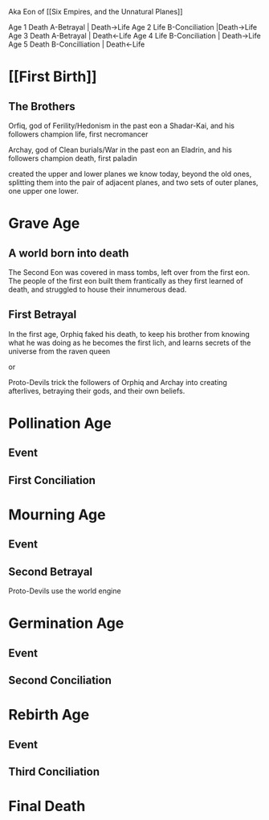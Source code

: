 
Aka Eon of [[Six Empires, and the Unnatural Planes]]

Age 1 Death
A-Betrayal | Death->Life
Age 2 Life
B-Conciliation |Death->Life
Age 3 Death
A-Betrayal | Death<-Life
Age 4 Life
B-Conciliation | Death->Life
Age 5 Death
B-Concilliation | Death<-Life

# [[First Birth]]
  
## The Brothers
Orfiq, god of Ferility/Hedonism in the past eon a Shadar-Kai, and his followers champion life, first necromancer

Archay, god of Clean burials/War in the past eon an Eladrin, and his followers champion death, first paladin

created the upper and lower planes we know today, beyond the old ones, splitting them into the pair of adjacent planes, and two sets of outer planes, one upper one lower.
# Grave Age
## A world born into death
The Second Eon was covered in mass tombs, left over from the first eon. The people of the first eon built them frantically as they first learned of death, and struggled to house their innumerous dead.
## First Betrayal
In the first age, Orphiq faked his death, to keep his brother from knowing what he was doing as he becomes the first lich, and learns secrets of the universe from the raven queen

or 

Proto-Devils trick the followers of Orphiq and Archay into creating afterlives, betraying their gods, and their own beliefs.
# Pollination Age
## Event
## First Conciliation

# Mourning Age
## Event
## Second Betrayal
 Proto-Devils use the world engine
# Germination Age
## Event
## Second Conciliation
# Rebirth Age
## Event
## Third Conciliation
# Final Death

